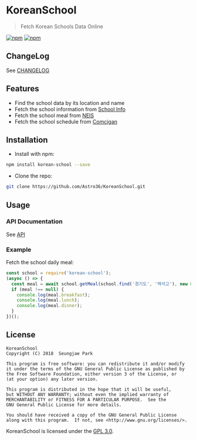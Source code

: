 # KoreanSchool

> Fetch Korean Schools Data Online

[![npm](https://img.shields.io/npm/v/korean-school.svg?style=flat-square)](https://www.npmjs.com/package/korean-school) [![npm](https://img.shields.io/npm/dt/korean-school.svg?style=flat-square)](https://www.npmjs.com/package/korean-school)

## ChangeLog

See [CHANGELOG](./CHANGELOG.md)

## Features

- Find the school data by its location and name
- Fetch the school information from [School Info](http://www.schoolinfo.go.kr)
- Fetch the school meal from [NEIS](http://www.neis.go.kr)
- Fetch the school schedule from [Comcigan](http://comcigan.co.kr)

## Installation

- Install with npm:

```bash
npm install korean-school --save
```

- Clone the repo:

```bash
git clone https://github.com/Astro36/KoreanSchool.git
```

## Usage

### API Documentation

See [API](https://astro36.github.io/KoreanSchool/index.html)

### Example

Fetch the school daily meal:

```javascript
const school = require('korean-school');
(async () => {
  const meal = await school.getMeal(school.find('경기도', '백석고'), new Date());
  if (meal !== null) {
    console.log(meal.breakfast);
    console.log(meal.lunch);
    console.log(meal.dinner);
  }
})();
```

## License

```text
KoreanSchool
Copyright (C) 2018  Seungjae Park

This program is free software: you can redistribute it and/or modify
it under the terms of the GNU General Public License as published by
the Free Software Foundation, either version 3 of the License, or
(at your option) any later version.

This program is distributed in the hope that it will be useful,
but WITHOUT ANY WARRANTY; without even the implied warranty of
MERCHANTABILITY or FITNESS FOR A PARTICULAR PURPOSE.  See the
GNU General Public License for more details.

You should have received a copy of the GNU General Public License
along with this program.  If not, see <http://www.gnu.org/licenses/>.
```

KoreanSchool is licensed under the [GPL 3.0](./LICENSE).
